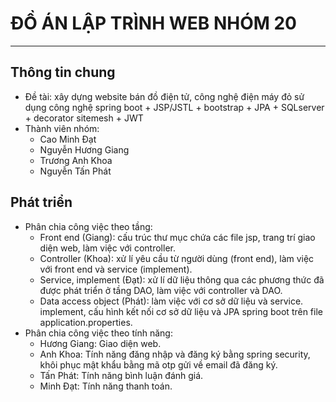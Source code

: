# ĐỒ ÁN LẬP TRÌNH WEB NHÓM 20
----------------------------------
## Thông tin chung
* Đề tài: xây dựng website bán đồ điện tử, công nghệ điện máy đỏ sử dụng công nghệ spring boot + JSP/JSTL + bootstrap + JPA + SQLserver + decorator sitemesh + JWT
* Thành viên nhóm:
  * Cao Minh Đạt
  * Nguyễn Hương Giang
  * Trương Anh Khoa
  * Nguyễn Tấn Phát
 
## Phát triển
* Phân chia công việc theo tầng:
  * Front end (Giang): cấu trúc thư mục chứa các file jsp, trang trí giao diện web, làm việc với controller.
  * Controller (Khoa): xử lí yêu cầu từ người dùng (front end), làm việc với front end và service (implement).
  * Service, implement (Đạt): xử lí dữ liệu thông qua các phương thức đã được phát triển ở tầng DAO, làm việc với controller và DAO.
  * Data access object (Phát): làm việc với cơ sở dữ liệu và service. implement, cấu hình kết nối cơ sở dữ liệu và JPA spring boot trên file application.properties.
* Phân chia công việc theo tính năng:
  * Hương Giang: Giao diện web.
  * Anh Khoa: Tính năng đăng nhập và đăng ký bằng spring security, khôi phục mật khẩu bằng mã otp gửi về email đã đăng ký.
  * Tấn Phát: Tính năng bình luận đánh giá.
  * Minh Đạt: Tính năng thanh toán.
